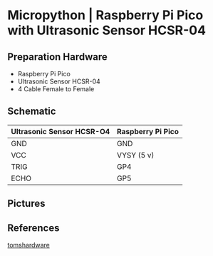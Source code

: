 # Micropython | Raspberry Pi Pico with Ultrasonic Sensor HCSR-04

## Preparation Hardware
- Raspberry Pi Pico
- Ultrasonic Sensor HCSR-04
- 4 Cable Female to Female

## Schematic 

| Ultrasonic Sensor HCSR-O4 | Raspberry Pi Pico |
|---------------------------|-------------------|
| GND                       | GND               |
| VCC                       | VYSY (5 v)        |
| TRIG                      | GP4               |
| ECHO                      | GP5               |

## Pictures

## References
[tomshardware](https://www.tomshardware.com/how-to/raspberry-pi-pico-ultrasonic-sensor)